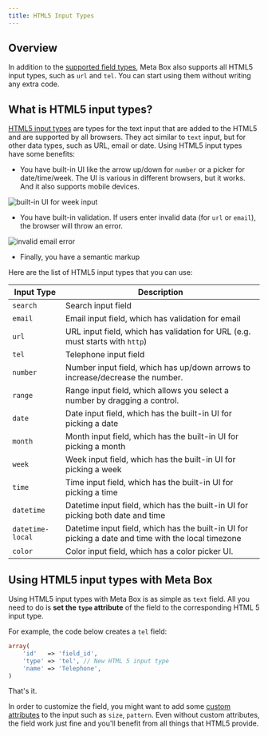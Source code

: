 ```yaml
---
title: HTML5 Input Types
---
```


## Overview

In addition to the [supported field types](https://docs.metabox.io/field-settings/), Meta Box also supports all HTML5 input types, such as `url` and `tel`. You can start using them without writing any extra code.

## What is HTML5 input types?

[HTML5 input types](http://html5doctor.com/html5-forms-input-types/) are types for the text input that are added to the HTML5 and are supported by all browsers. They act similar to `text` input, but for other data types, such as URL, email or date. Using HTML5 input types have some benefits:

- You have built-in UI like the arrow up/down for `number` or a picker for date/time/week. The UI is various in different browsers, but it works. And it also supports mobile devices.

![built-in UI for week input](https://i.imgur.com/owRtMYv.png)

- You have built-in validation. If users enter invalid data (for `url` or `email`), the browser will throw an error.

![invalid email error](https://i.imgur.com/vmUkaIP.png)

- Finally, you have a semantic markup

Here are the list of HTML5 input types that you can use:

Input Type | Description
---|---
`search`|Search input field
`email`|Email input field, which has validation for email
`url`|URL input field, which has validation for URL (e.g. must starts with `http`)
`tel`|Telephone input field
`number`|Number input field, which has up/down arrows to increase/decrease the number.
`range`|Range input field, which allows you select a number by dragging a control.
`date`|Date input field, which has the built-in UI for picking a date
`month`|Month input field, which has the built-in UI for picking a month
`week`|Week input field, which has the built-in UI for picking a week
`time`|Time input field, which has the built-in UI for picking a time
`datetime`|Datetime input field, which has the built-in UI for picking both date and time
`datetime-local`|Datetime input field, which has the built-in UI for picking a date and time with the local timezone
`color`|Color input field, which has a color picker UI.

## Using HTML5 input types with Meta Box

Using HTML5 input types with Meta Box is as simple as `text` field. All you need to do is **set the `type` attribute** of the field to the corresponding HTML 5 input type.

For example, the code below creates a `tel` field:

```php
array(
    'id'   => 'field_id',
    'type' => 'tel', // New HTML 5 input type
    'name' => 'Telephone',
)
```

That's it.

In order to customize the field, you might want to add some [custom attributes](https://docs.metabox.io/custom-attributes/) to the input such as `size`, `pattern`. Even without custom attributes, the field work just fine and you'll benefit from all things that HTML5 provide.
